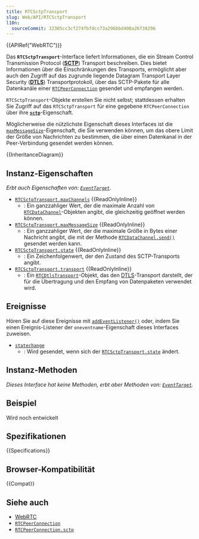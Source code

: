 ```yaml
---
title: RTCSctpTransport
slug: Web/API/RTCSctpTransport
l10n:
  sourceCommit: 32305cc3cf274fbfdcc73a296bbd400a26f38296
---
```


{{APIRef("WebRTC")}}

Das **`RTCSctpTransport`**-Interface liefert Informationen, die ein Stream Control Transmission Protocol (**[SCTP](/de-DE/docs/Glossary/SCTP)**) Transport beschreiben. Dies bietet Informationen über die Einschränkungen des Transports, ermöglicht aber auch den Zugriff auf das zugrunde liegende Datagram Transport Layer Security (**[DTLS](/de-DE/docs/Glossary/DTLS)**) Transportprotokoll, über das SCTP-Pakete für alle Datenkanäle einer [`RTCPeerConnection`](/de-DE/docs/Web/API/RTCPeerConnection) gesendet und empfangen werden.

`RTCSctpTransport`-Objekte erstellen Sie nicht selbst; stattdessen erhalten Sie Zugriff auf das `RTCSctpTransport` für eine gegebene `RTCPeerConnection` über ihre **[`sctp`](/de-DE/docs/Web/API/RTCPeerConnection/sctp)**-Eigenschaft.

Möglicherweise die nützlichste Eigenschaft dieses Interfaces ist die [`maxMessageSize`](#rtcsctptransport.maxmessagesize)-Eigenschaft, die Sie verwenden können, um das obere Limit der Größe von Nachrichten zu bestimmen, die über einen Datenkanal in der Peer-Verbindung gesendet werden können.

{{InheritanceDiagram}}

## Instanz-Eigenschaften

_Erbt auch Eigenschaften von: [`EventTarget`](/de-DE/docs/Web/API/EventTarget)_.

- [`RTCSctpTransport.maxChannels`](/de-DE/docs/Web/API/RTCSctpTransport/maxChannels) {{ReadOnlyInline}}
  - : Ein ganzzahliger Wert, der die maximale Anzahl von [`RTCDataChannel`](/de-DE/docs/Web/API/RTCDataChannel)-Objekten angibt, die gleichzeitig geöffnet werden können.
- [`RTCSctpTransport.maxMessageSize`](/de-DE/docs/Web/API/RTCSctpTransport/maxMessageSize) {{ReadOnlyInline}}
  - : Ein ganzzahliger Wert, der die maximale Größe in Bytes einer Nachricht angibt, die mit der Methode [`RTCDataChannel.send()`](/de-DE/docs/Web/API/RTCDataChannel/send) gesendet werden kann.
- [`RTCSctpTransport.state`](/de-DE/docs/Web/API/RTCSctpTransport/state) {{ReadOnlyInline}}
  - : Ein Zeichenfolgenwert, der den Zustand des SCTP-Transports angibt.
- [`RTCSctpTransport.transport`](/de-DE/docs/Web/API/RTCSctpTransport/transport) {{ReadOnlyInline}}
  - : Ein [`RTCDtlsTransport`](/de-DE/docs/Web/API/RTCDtlsTransport)-Objekt, das den [DTLS](/de-DE/docs/Glossary/DTLS)-Transport darstellt, der für die Übertragung und den Empfang von Datenpaketen verwendet wird.

## Ereignisse

Hören Sie auf diese Ereignisse mit [`addEventListener()`](/de-DE/docs/Web/API/EventTarget/addEventListener) oder, indem Sie einen Ereignis-Listener der `oneventname`-Eigenschaft dieses Interfaces zuweisen.

- [`statechange`](/de-DE/docs/Web/API/RTCSctpTransport/statechange_event)
  - : Wird gesendet, wenn sich der [`RTCSctpTransport.state`](/de-DE/docs/Web/API/RTCSctpTransport/state) ändert.

## Instanz-Methoden

_Dieses Interface hat keine Methoden, erbt aber Methoden von: [`EventTarget`](/de-DE/docs/Web/API/EventTarget)._

## Beispiel

Wird noch entwickelt

## Spezifikationen

{{Specifications}}

## Browser-Kompatibilität

{{Compat}}

## Siehe auch

- [WebRTC](/de-DE/docs/Web/API/WebRTC_API)
- [`RTCPeerConnection`](/de-DE/docs/Web/API/RTCPeerConnection)
- [`RTCPeerConnection.sctp`](/de-DE/docs/Web/API/RTCPeerConnection/sctp)
